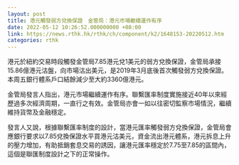 ```yaml
---
layout: post
title: 港元觸發弱方兌換保證　金管局：港元市場繼續運作有序
date: 2022-05-12 10:26:52.000000000 +08:00
link: https://news.rthk.hk/rthk/ch/component/k2/1648153-20220512.htm
categories: rthk
---
```


港元於紐約交易時段觸發金管局7.85港元兌1美元的弱方兌換保證，金管局承接15.86億港元沽盤，向市場沽出美元，是2019年3月底後首次觸發弱方兌換保證。本周五銀行體系戶口結餘減少至大約3360億港元。

金管局發言人指出，港元市場繼續運作有序。聯繫匯率制度實施接近40年以來經歷過多次經濟周期，一直行之有效。金管局亦會一如以往密切監察市場情況，繼續維持貨幣及金融穩定。

發言人又說，根據聯繫匯率制度的設計，當港元匯率觸發弱方兌換保證，金管局會應銀行要求以7.85兌換保證水平買港元沽美元，資金流出港元體系，港元拆息上升的壓力增加，有助抵銷套息交易的誘因，讓港元匯率穩定於7.75至7.85的區間內，這個是聯匯制度設計之下的正常操作。

